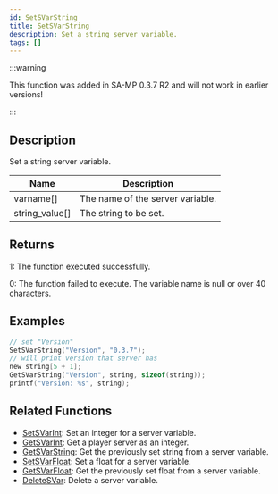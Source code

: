 ```yaml
---
id: SetSVarString
title: SetSVarString
description: Set a string server variable.
tags: []
---
```


:::warning

This function was added in SA-MP 0.3.7 R2 and will not work in earlier versions!

:::

## Description

Set a string server variable.

| Name           | Description                      |
| -------------- | -------------------------------- |
| varname[]      | The name of the server variable. |
| string_value[] | The string to be set.            |

## Returns

1: The function executed successfully.

0: The function failed to execute. The variable name is null or over 40 characters.

## Examples

```c
// set "Version"
SetSVarString("Version", "0.3.7");
// will print version that server has
new string[5 + 1];
GetSVarString("Version", string, sizeof(string));
printf("Version: %s", string);
```

## Related Functions

- [SetSVarInt](../../scripting/functions/SetSVarInt.md): Set an integer for a server variable.
- [GetSVarInt](../../scripting/functions/GetSVarInt.md): Get a player server as an integer.
- [GetSVarString](../../scripting/functions/GetSVarString.md): Get the previously set string from a server variable.
- [SetSVarFloat](../../scripting/functions/SetSVarFloat.md): Set a float for a server variable.
- [GetSVarFloat](../../scripting/functions/GetSVarFloat.md): Get the previously set float from a server variable.
- [DeleteSVar](../../scripting/functions/DeleteSVar.md): Delete a server variable.
